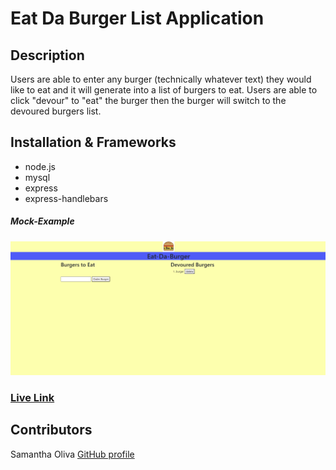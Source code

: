 # Eat Da Burger List Application

## Description
Users are able to enter any burger (technically whatever text) they would like to eat and it will generate into a list of burgers to eat. Users are able to click "devour" to "eat" the burger then the burger will switch to the devoured burgers list. 

## Installation & Frameworks
* node.js
* mysql
* express
* express-handlebars

##### Mock-Example
![example-pic](./public/assets/img/eat-da-burger-img.png) 

### [Live Link](https://ancient-plains-35245.herokuapp.com/)

## Contributors
Samantha Oliva
[GitHub profile](https://github.com/oliva-sam)

